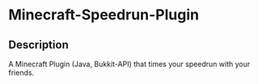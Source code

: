 # Minecraft-Speedrun-Plugin

## Description

A Minecraft Plugin (Java, Bukkit-API) that times your speedrun with your friends.
